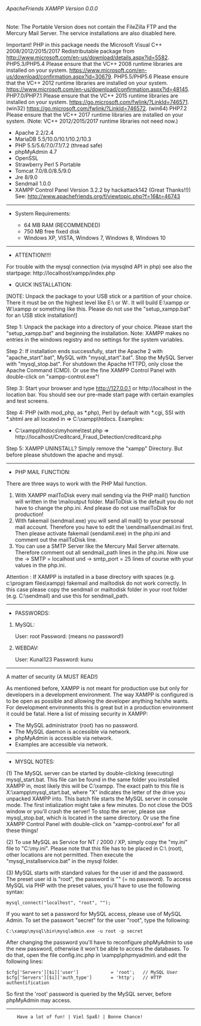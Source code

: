 ###### ApacheFriends XAMPP Version 0.0.0 ######
 
Note: The Portable Version does not contain the FileZilla FTP and the Mercury Mail Server. The service installations are also disabled here.


Important! PHP in this package needs the Microsoft Visual C++ 2008/2012/2015/2017 Redistributable package from
http://www.microsoft.com/en-us/download/details.aspx?id=5582.
PHP5.3/PHP5.4 Please ensure that the VC++ 2008 runtime libraries are installed on your system. 
https://www.microsoft.com/en-us/download/confirmation.aspx?id=30679.
PHP5.5/PHP5.6 Please ensure that the VC++ 2012 runtime libraries are installed on your system. 
https://www.microsoft.com/en-us/download/confirmation.aspx?id=48145.
PHP7.0/PHP7.1 Please ensure that the VC++ 2015 runtime libraries are installed on your system. 
https://go.microsoft.com/fwlink/?LinkId=746571. (win32)
https://go.microsoft.com/fwlink/?LinkId=746572. (win64)
PHP7.2 Please ensure that the VC++ 2017 runtime libraries are installed on your system. 
(Note: VC++ 2012/2015/2017 runtime libraries not need now.)

  + Apache 2.2/2.4
  + MariaDB 5.5/10.0/10.1/10.2/10.3
  + PHP 5.5/5.6/7.0/7.1/7.2 (thread safe)
  + phpMyAdmin 4.7
  + OpenSSL
  + Strawberry Perl 5 Portable
  + Tomcat 7.0/8.0/8.5/9.0
  + Jre 8/9.0
  + Sendmail 1.0.0
  + XAMPP Control Panel Version 3.2.2 by hackattack142 (Great Thanks!!))
    See: http://www.apachefriends.org/f/viewtopic.php?f=16&t=46743

--------------------------------------------------------------- 

* System Requirements:
 
  + 64 MB RAM (RECOMMENDED)
  + 750 MB free fixed disk 
  + Windows XP, VISTA, Windows 7, Windows 8, Windows 10

---------------------------------------------------------------

* ATTENTION!!!!

For trouble with the mysql connection (via mysqlnd API in php) see also the startpage: 
http://localhost/xampp/index.php

* QUICK INSTALLATION:

[NOTE: Unpack the package to your USB stick or a partition of your choice.
There it must be on the highest level like E:\ or W:\. It will 
build E:\xampp or W:\xampp or something like this. Please do not use the "setup_xampp.bat" for an USB stick installation!]   

Step 1: Unpack the package into a directory of your choice. Please start the 
"setup_xampp.bat" and beginning the installation. Note: XAMPP makes no entries in the windows registry and no settings for the system variables.

Step 2: If installation ends successfully, start the Apache 2 with 
"apache_start".bat", MySQL with "mysql_start".bat". Stop the MySQL Server with "mysql_stop.bat". For shutdown the Apache HTTPD, only close the Apache Command (CMD). Or use the fine XAMPP Control Panel with double-click on "xampp-control.exe"! 

Step 3: Start your browser and type http://127.0.0.1 or http://localhost in the location bar. You should see our pre-made
start page with certain examples and test screens.

Step 4: PHP (with mod_php, as *.php), Perl by default with *.cgi, SSI with *.shtml are all located in => C:\xampp\htdocs\.
Examples:
- C:\xampp\htdocs\myhome\test.php => http://localhost/Creditcard_Fraud_Detection/creditcard.php

Step 5: XAMPP UNINSTALL? Simply remove the "xampp" Directory.
But before please shutdown the apache and mysql.

---------------------------------------------------------------

* PHP MAIL FUNCTION:

There are three ways to work with the PHP Mail function.

1) With XAMPP mailToDisk every mail sending via the PHP mail() function will written in the <xampp>\mailoutput folder. MailToDisk is the default you do not have to change the php.ini. And please do not use mailToDisk for production! 
2) With fakemail (sendmail.exe) you will send all mail() to your personal mail account. Therefore you have to edit the <xampp>\sendmail\sendmail.ini first. Then please activate fakemail (sendamil.exe) in the php.ini and comment out the mailToDisk line.       
3) You can use a SMTP Server like the Mercury Mail Server alternate. Therefore comment out all sendmail_path lines in the php.ini. Now use the -> SMTP = localhost und -> smtp_port = 25 lines of course with your values in the php.ini.    

Attention : If XAMPP is installed in a base directory with spaces (e.g. c:\program files\xampp) fakemail and mailtodisk do not work correctly. In this case please copy the sendmail or mailtodisk folder in your root folder (e.g. C:\sendmail) and use this for sendmail_path.

---------------------------------------------------------------

* PASSWORDS:

1) MySQL:

   User: root
   Password:
   (means no password!)

4) WEBDAV:

   User: Kunal123
   Password: kunu
   
---------------------------------------------------------------


A matter of security (A MUST READ!)

As mentioned before, XAMPP is not meant for production use but only for developers in a development environment. The way XAMPP is configured is to be open as possible and allowing the developer anything he/she wants. For development environments this is great but in a production environment it could be fatal. Here a list of missing security 
in XAMPP:

- The MySQL administrator (root) has no password.
- The MySQL daemon is accessible via network.
- phpMyAdmin is accessible via network.
- Examples are accessible via network.

---------------------------------------------------------------

* MYSQL NOTES:

(1) The MySQL server can be started by double-clicking (executing) mysql_start.bat. This file can be found in the same folder you installed XAMPP in, most likely this will be C:\xampp\.
The exact path to this file is X:\xampp\mysql_start.bat, where "X" indicates the letter of the drive you unpacked XAMPP into. This batch file starts the MySQL server in console mode. The first intialization might take a few minutes.
Do not close the DOS window or you'll crash the server! To stop the server, please use mysql_stop.bat, which is located in the same directory. Or use the fine XAMPP Control Panel with double-click on "xampp-control.exe" for all these things! 

(2) To use MySQL as Service for NT / 2000 / XP, simply copy the "my.ini" file to "C:\my.ini". Please note that this file has to be placed in C:\ (root), other locations are not permitted. Then execute the "mysql_installservice.bat" in the mysql folder.

(3) MySQL starts with standard values for the user id and the password. The preset user id is "root", the password is "" (= no password). To access MySQL via PHP with the preset values, you'll have to use the following syntax:

	mysql_connect("localhost", "root", "");

If you want to set a password for MySQL access, please use of MySQL Admin.
To set the passwort "secret" for the user "root", type the following:

	C:\xampp\mysql\bin\mysqladmin.exe -u root -p secret
    
After changing the password you'll have to reconfigure phpMyAdmin to use the new password, otherwise it won't be able to access the databases. To do that, open the file config.inc.php in \xampp\phpmyadmin\ and edit the following lines:

	$cfg['Servers'][$i]['user']            = 'root';   // MySQL User
	$cfg['Servers'][$i]['auth_type']       = 'http';   // HTTP authentification

So first the 'root' password is queried by the MySQL server, before phpMyAdmin may access.
  	    	
---------------------------------------------------------------    

		Have a lot of fun! | Viel Spaß! | Bonne Chance!
